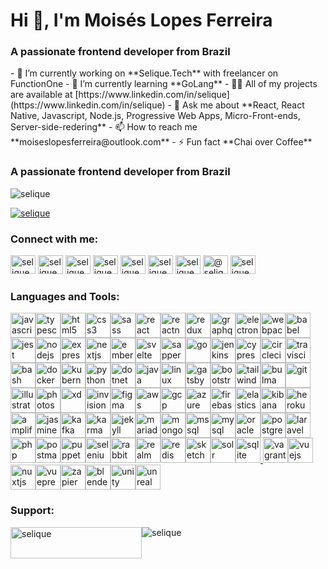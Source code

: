 <h1>Hi 👋, I&#39;m Mois&eacute;s Lopes Ferreira</h1>

<h3>A passionate frontend developer from Brazil</h3>

<p>- 🔭 I&rsquo;m currently working on **Selique.Tech** with freelancer on FunctionOne - 🌱 I&rsquo;m currently learning **GoLang** - 👨&zwj;💻 All of my projects are available at [https://www.linkedin.com/in/selique](https://www.linkedin.com/in/selique) - 💬 Ask me about **React, React Native, Javascript, Node.js, Progressive Web Apps, Micro-Front-ends, Server-side-redering** - 📫 How to reach me **moiseslopesferreira@outlook.com** - ⚡ Fun fact **Chai over Coffee**</p>

<h3>A passionate frontend developer from Brazil</h3>

<p><img alt="selique" src="https://komarev.com/ghpvc/?username=selique&amp;label=Profile%20views&amp;color=0e75b6&amp;style=flat" /></p>

<p><a href="https://github.com/ryo-ma/github-profile-trophy"><img alt="selique" src="https://github-profile-trophy.vercel.app/?username=selique" /></a></p>

<h3>Connect with me:</h3>

<p><a href="https://codepen.io/selique" target="blank"><img alt="selique" src="https://cdn.jsdelivr.net/npm/simple-icons@3.0.1/icons/codepen.svg" style="height:30px; width:40px" /></a> <a href="https://dev.to/selique" target="blank"><img alt="selique" src="https://cdn.jsdelivr.net/npm/simple-icons@3.0.1/icons/dev-dot-to.svg" style="height:30px; width:40px" /></a> <a href="https://linkedin.com/in/selique" target="blank"><img alt="selique" src="https://cdn.jsdelivr.net/npm/simple-icons@3.0.1/icons/linkedin.svg" style="height:30px; width:40px" /></a> <a href="https://codesandbox.com/selique" target="blank"><img alt="selique" src="https://cdn.jsdelivr.net/npm/simple-icons@3.0.1/icons/codesandbox.svg" style="height:30px; width:40px" /></a> <a href="https://fb.com/selique" target="blank"><img alt="selique" src="https://cdn.jsdelivr.net/npm/simple-icons@3.0.1/icons/facebook.svg" style="height:30px; width:40px" /></a> <a href="https://instagram.com/selique" target="blank"><img alt="selique" src="https://cdn.jsdelivr.net/npm/simple-icons@3.0.1/icons/instagram.svg" style="height:30px; width:40px" /></a> <a href="https://www.behance.net/selique" target="blank"><img alt="selique" src="https://cdn.jsdelivr.net/npm/simple-icons@3.0.1/icons/behance.svg" style="height:30px; width:40px" /></a> <a href="https://medium.com/@selique" target="blank"><img alt="@selique" src="https://cdn.jsdelivr.net/npm/simple-icons@3.0.1/icons/medium.svg" style="height:30px; width:40px" /></a> <a href="https://www.hackerrank.com/selique" target="blank"><img alt="selique" src="https://cdn.jsdelivr.net/npm/simple-icons@3.0.1/icons/hackerrank.svg" style="height:30px; width:40px" /></a></p>

<h3>Languages and Tools:</h3>

<p><a href="https://developer.mozilla.org/en-US/docs/Web/JavaScript" target="_blank"><img alt="javascript" src="https://devicons.github.io/devicon/devicon.git/icons/javascript/javascript-original.svg" style="height:40px; width:40px" /></a><a href="https://www.typescriptlang.org/" target="_blank"><img alt="typescript" src="https://devicons.github.io/devicon/devicon.git/icons/typescript/typescript-original.svg" style="height:40px; width:40px" /></a><a href="https://www.w3.org/html/" target="_blank"><img alt="html5" src="https://devicons.github.io/devicon/devicon.git/icons/html5/html5-original-wordmark.svg" style="height:40px; width:40px" /></a><a href="https://www.w3schools.com/css/" target="_blank"><img alt="css3" src="https://devicons.github.io/devicon/devicon.git/icons/css3/css3-original-wordmark.svg" style="height:40px; width:40px" /></a><a href="https://sass-lang.com" target="_blank"><img alt="sass" src="https://devicons.github.io/devicon/devicon.git/icons/sass/sass-original.svg" style="height:40px; width:40px" /></a><a href="https://reactjs.org/" target="_blank"><img alt="react" src="https://devicons.github.io/devicon/devicon.git/icons/react/react-original-wordmark.svg" style="height:40px; width:40px" /></a><a href="https://reactnative.dev/" target="_blank"><img alt="reactnative" src="https://reactnative.dev/img/header_logo.svg" style="height:40px; width:40px" /></a><a href="https://redux.js.org" target="_blank"><img alt="redux" src="https://devicons.github.io/devicon/devicon.git/icons/redux/redux-original.svg" style="height:40px; width:40px" /></a><a href="https://graphql.org" target="_blank"><img alt="graphql" src="https://www.vectorlogo.zone/logos/graphql/graphql-icon.svg" style="height:40px; width:40px" /></a><a href="https://www.electronjs.org" target="_blank"><img alt="electron" src="https://devicons.github.io/devicon/devicon.git/icons/electron/electron-original.svg" style="height:40px; width:40px" /></a><a href="https://webpack.js.org" target="_blank"><img alt="webpack" src="https://devicons.github.io/devicon/devicon.git/icons/webpack/webpack-original.svg" style="height:40px; width:40px" /></a><a href="https://babeljs.io/" target="_blank"><img alt="babel" src="https://www.vectorlogo.zone/logos/babeljs/babeljs-icon.svg" style="height:40px; width:40px" /></a><a href="https://jestjs.io" target="_blank"><img alt="jest" src="https://www.vectorlogo.zone/logos/jestjsio/jestjsio-icon.svg" style="height:40px; width:40px" /></a><a href="https://nodejs.org" target="_blank"><img alt="nodejs" src="https://devicons.github.io/devicon/devicon.git/icons/nodejs/nodejs-original-wordmark.svg" style="height:40px; width:40px" /></a><a href="https://expressjs.com" target="_blank"><img alt="express" src="https://devicons.github.io/devicon/devicon.git/icons/express/express-original-wordmark.svg" style="height:40px; width:40px" /></a><a href="https://nextjs.org/" target="_blank"><img alt="nextjs" src="https://cdn.worldvectorlogo.com/logos/nextjs-3.svg" style="height:40px; width:40px" /></a><a href="https://emberjs.com/" target="_blank"><img alt="ember" src="https://devicons.github.io/devicon/devicon.git/icons/ember/ember-original-wordmark.svg" style="height:40px; width:40px" /></a><a href="https://svelte.dev" target="_blank"><img alt="svelte" src="https://upload.wikimedia.org/wikipedia/commons/1/1b/Svelte_Logo.svg" style="height:40px; width:40px" /></a><a href="https://sapper.svelte.dev/" target="_blank"><img alt="sapper" src="https://raw.githubusercontent.com/bestofjs/bestofjs-webui/master/public/logos/sapper.svg" style="height:40px; width:40px" /></a><a href="https://golang.org" target="_blank"><img alt="go" src="https://devicons.github.io/devicon/devicon.git/icons/go/go-original.svg" style="height:40px; width:40px" /></a><a href="https://www.jenkins.io" target="_blank"><img alt="jenkins" src="https://www.vectorlogo.zone/logos/jenkins/jenkins-icon.svg" style="height:40px; width:40px" /></a><a href="https://www.cypress.io" target="_blank"><img alt="cypress" src="https://raw.githubusercontent.com/simple-icons/simple-icons/6e46ec1fc23b60c8fd0d2f2ff46db82e16dbd75f/icons/cypress.svg" style="height:40px; width:40px" /></a><a href="https://circleci.com" target="_blank"><img alt="circleci" src="https://www.vectorlogo.zone/logos/circleci/circleci-icon.svg" style="height:40px; width:40px" /></a><a href="https://travis-ci.org" target="_blank"><img alt="travisci" src="https://www.vectorlogo.zone/logos/travis-ci/travis-ci-icon.svg" style="height:40px; width:40px" /></a><a href="https://www.gnu.org/software/bash/" target="_blank"><img alt="bash" src="https://www.vectorlogo.zone/logos/gnu_bash/gnu_bash-icon.svg" style="height:40px; width:40px" /></a><a href="https://www.docker.com/" target="_blank"><img alt="docker" src="https://devicons.github.io/devicon/devicon.git/icons/docker/docker-original-wordmark.svg" style="height:40px; width:40px" /></a><a href="https://kubernetes.io" target="_blank"><img alt="kubernetes" src="https://www.vectorlogo.zone/logos/kubernetes/kubernetes-icon.svg" style="height:40px; width:40px" /></a><a href="https://www.python.org" target="_blank"><img alt="python" src="https://devicons.github.io/devicon/devicon.git/icons/python/python-original.svg" style="height:40px; width:40px" /></a><a href="https://dotnet.microsoft.com/" target="_blank"><img alt="dotnet" src="https://devicons.github.io/devicon/devicon.git/icons/dot-net/dot-net-original-wordmark.svg" style="height:40px; width:40px" /></a><a href="https://www.java.com" target="_blank"><img alt="java" src="https://devicons.github.io/devicon/devicon.git/icons/java/java-original-wordmark.svg" style="height:40px; width:40px" /></a><a href="https://www.linux.org/" target="_blank"><img alt="linux" src="https://devicons.github.io/devicon/devicon.git/icons/linux/linux-original.svg" style="height:40px; width:40px" /></a><a href="https://www.gatsbyjs.com/" target="_blank"><img alt="gatsby" src="https://www.vectorlogo.zone/logos/gatsbyjs/gatsbyjs-icon.svg" style="height:40px; width:40px" /></a><a href="https://getbootstrap.com" target="_blank"><img alt="bootstrap" src="https://devicons.github.io/devicon/devicon.git/icons/bootstrap/bootstrap-plain.svg" style="height:40px; width:40px" /></a><a href="https://tailwindcss.com/" target="_blank"><img alt="tailwind" src="https://www.vectorlogo.zone/logos/tailwindcss/tailwindcss-icon.svg" style="height:40px; width:40px" /></a><a href="https://bulma.io/" target="_blank"><img alt="bulma" src="https://raw.githubusercontent.com/gilbarbara/logos/804dc257b59e144eaca5bc6ffd16949752c6f789/logos/bulma.svg" style="height:40px; width:40px" /></a><a href="https://git-scm.com/" target="_blank"><img alt="git" src="https://www.vectorlogo.zone/logos/git-scm/git-scm-icon.svg" style="height:40px; width:40px" /></a><a href="https://www.adobe.com/in/products/illustrator.html" target="_blank"><img alt="illustrator" src="https://www.vectorlogo.zone/logos/adobe_illustrator/adobe_illustrator-icon.svg" style="height:40px; width:40px" /></a><a href="https://www.photoshop.com/en" target="_blank"><img alt="photoshop" src="https://devicons.github.io/devicon/devicon.git/icons/photoshop/photoshop-plain.svg" style="height:40px; width:40px" /></a><a href="https://www.adobe.com/products/xd.html" target="_blank"><img alt="xd" src="https://cdn.worldvectorlogo.com/logos/adobe-xd.svg" style="height:40px; width:40px" /></a><a href="https://www.invisionapp.com/" target="_blank"><img alt="invision" src="https://www.vectorlogo.zone/logos/invisionapp/invisionapp-icon.svg" style="height:40px; width:40px" /></a><a href="https://www.figma.com/" target="_blank"><img alt="figma" src="https://www.vectorlogo.zone/logos/figma/figma-icon.svg" style="height:40px; width:40px" /></a><a href="https://aws.amazon.com" target="_blank"><img alt="aws" src="https://devicons.github.io/devicon/devicon.git/icons/amazonwebservices/amazonwebservices-original-wordmark.svg" style="height:40px; width:40px" /></a><a href="https://cloud.google.com" target="_blank"><img alt="gcp" src="https://www.vectorlogo.zone/logos/google_cloud/google_cloud-icon.svg" style="height:40px; width:40px" /></a><a href="https://azure.microsoft.com/en-in/" target="_blank"><img alt="azure" src="https://www.vectorlogo.zone/logos/microsoft_azure/microsoft_azure-icon.svg" style="height:40px; width:40px" /></a><a href="https://firebase.google.com/" target="_blank"><img alt="firebase" src="https://www.vectorlogo.zone/logos/firebase/firebase-icon.svg" style="height:40px; width:40px" /></a><a href="https://www.elastic.co" target="_blank"><img alt="elasticsearch" src="https://www.vectorlogo.zone/logos/elastic/elastic-icon.svg" style="height:40px; width:40px" /></a><a href="https://www.elastic.co/kibana" target="_blank"><img alt="kibana" src="https://www.vectorlogo.zone/logos/elasticco_kibana/elasticco_kibana-icon.svg" style="height:40px; width:40px" /></a><a href="https://heroku.com" target="_blank"><img alt="heroku" src="https://www.vectorlogo.zone/logos/heroku/heroku-icon.svg" style="height:40px; width:40px" /></a><a href="https://aws.amazon.com/amplify/" target="_blank"><img alt="amplify" src="https://docs.amplify.aws/assets/logo-dark.svg" style="height:40px; width:40px" /></a><a href="https://jasmine.github.io/" target="_blank"><img alt="jasmine" src="https://www.vectorlogo.zone/logos/jasmine/jasmine-icon.svg" style="height:40px; width:40px" /></a><a href="https://kafka.apache.org/" target="_blank"><img alt="kafka" src="https://www.vectorlogo.zone/logos/apache_kafka/apache_kafka-icon.svg" style="height:40px; width:40px" /></a><a href="https://karma-runner.github.io/latest/index.html" target="_blank"><img alt="karma" src="https://raw.githubusercontent.com/detain/svg-logos/780f25886640cef088af994181646db2f6b1a3f8/svg/karma.svg" style="height:40px; width:40px" /></a><a href="https://jekyllrb.com/" target="_blank"><img alt="jekyll" src="https://www.vectorlogo.zone/logos/jekyllrb/jekyllrb-icon.svg" style="height:40px; width:40px" /></a><a href="https://mariadb.org/" target="_blank"><img alt="mariadb" src="https://www.vectorlogo.zone/logos/mariadb/mariadb-icon.svg" style="height:40px; width:40px" /></a><a href="https://www.mongodb.com/" target="_blank"><img alt="mongodb" src="https://devicons.github.io/devicon/devicon.git/icons/mongodb/mongodb-original-wordmark.svg" style="height:40px; width:40px" /></a><a href="https://www.microsoft.com/en-us/sql-server" target="_blank"><img alt="mssql" src="https://cdn.worldvectorlogo.com/logos/microsoft-sql-server.svg" style="height:40px; width:40px" /></a><a href="https://www.mysql.com/" target="_blank"><img alt="mysql" src="https://devicons.github.io/devicon/devicon.git/icons/mysql/mysql-original-wordmark.svg" style="height:40px; width:40px" /></a><a href="https://www.oracle.com/" target="_blank"><img alt="oracle" src="https://devicons.github.io/devicon/devicon.git/icons/oracle/oracle-original.svg" style="height:40px; width:40px" /></a><a href="https://www.postgresql.org" target="_blank"><img alt="postgresql" src="https://devicons.github.io/devicon/devicon.git/icons/postgresql/postgresql-original-wordmark.svg" style="height:40px; width:40px" /></a><a href="https://laravel.com/" target="_blank"><img alt="laravel" src="https://devicons.github.io/devicon/devicon.git/icons/laravel/laravel-plain-wordmark.svg" style="height:40px; width:40px" /></a><a href="https://www.php.net" target="_blank"><img alt="php" src="https://devicons.github.io/devicon/devicon.git/icons/php/php-original.svg" style="height:40px; width:40px" /></a><a href="https://postman.com" target="_blank"><img alt="postman" src="https://www.vectorlogo.zone/logos/getpostman/getpostman-icon.svg" style="height:40px; width:40px" /></a><a href="https://github.com/puppeteer/puppeteer" target="_blank"><img alt="puppeteer" src="https://www.vectorlogo.zone/logos/pptrdev/pptrdev-official.svg" style="height:40px; width:40px" /></a><a href="https://www.selenium.dev" target="_blank"><img alt="selenium" src="https://raw.githubusercontent.com/detain/svg-logos/780f25886640cef088af994181646db2f6b1a3f8/svg/selenium-logo.svg" style="height:40px; width:40px" /></a><a href="https://www.rabbitmq.com" target="_blank"><img alt="rabbitMQ" src="https://www.vectorlogo.zone/logos/rabbitmq/rabbitmq-icon.svg" style="height:40px; width:40px" /></a><a href="https://realm.io/" target="_blank"><img alt="realm" src="https://raw.githubusercontent.com/bestofjs/bestofjs-webui/8665e8c267a0215f3159df28b33c365198101df5/public/logos/realm.svg" style="height:40px; width:40px" /></a><a href="https://redis.io" target="_blank"><img alt="redis" src="https://devicons.github.io/devicon/devicon.git/icons/redis/redis-original-wordmark.svg" style="height:40px; width:40px" /></a><a href="https://www.sketch.com/" target="_blank"><img alt="sketch" src="https://www.vectorlogo.zone/logos/sketchapp/sketchapp-icon.svg" style="height:40px; width:40px" /></a><a href="https://lucene.apache.org/solr/" target="_blank"><img alt="solr" src="https://www.vectorlogo.zone/logos/apache_solr/apache_solr-icon.svg" style="height:40px; width:40px" /></a><a href="https://www.sqlite.org/" target="_blank"><img alt="sqlite" src="https://www.vectorlogo.zone/logos/sqlite/sqlite-icon.svg" style="height:40px; width:40px" /></a><a href="https://tailwindcss.com/" target="_blank"> </a> <a href="https://travis-ci.org" target="_blank"> </a> <a href="https://www.vagrantup.com/" target="_blank"><img alt="vagrant" src="https://www.vectorlogo.zone/logos/vagrantup/vagrantup-icon.svg" style="height:40px; width:40px" /></a><a href="https://vuejs.org/" target="_blank"><img alt="vuejs" src="https://devicons.github.io/devicon/devicon.git/icons/vuejs/vuejs-original-wordmark.svg" style="height:40px; width:40px" /></a><a href="https://nuxtjs.org/" target="_blank"><img alt="nuxtjs" src="https://www.vectorlogo.zone/logos/nuxtjs/nuxtjs-icon.svg" style="height:40px; width:40px" /></a><a href="https://vuepress.vuejs.org/" target="_blank"><img alt="vuepress" src="https://raw.githubusercontent.com/AliasIO/wappalyzer/master/src/drivers/webextension/images/icons/VuePress.svg" style="height:40px; width:40px" /></a><a href="https://zapier.com" target="_blank"><img alt="zapier" src="https://www.vectorlogo.zone/logos/zapier/zapier-icon.svg" style="height:40px; width:40px" /></a><a href="https://www.blender.org/" target="_blank"><img alt="blender" src="https://download.blender.org/branding/community/blender_community_badge_white.svg" style="height:40px; width:40px" /></a><a href="https://unity.com/" target="_blank"><img alt="unity" src="https://www.vectorlogo.zone/logos/unity3d/unity3d-icon.svg" style="height:40px; width:40px" /></a><a href="https://unrealengine.com/" target="_blank"><img alt="unreal" src="https://raw.githubusercontent.com/kenangundogan/fontisto/036b7eca71aab1bef8e6a0518f7329f13ed62f6b/icons/svg/brand/unreal-engine.svg" style="height:40px; width:40px" /></a><a href="https://zapier.com" target="_blank"> </a></p>

<h3>Support:</h3>

<p><a href="https://www.buymeacoffee.com/selique"><img alt="selique" src="https://cdn.buymeacoffee.com/buttons/v2/default-yellow.png" style="float:left; height:50px; width:210px" /></a> <img alt="selique" src="https://github-readme-stats.vercel.app/api/top-langs?username=selique&amp;show_icons=true&amp;locale=en&amp;layout=compact" style="float:left" /></p>
